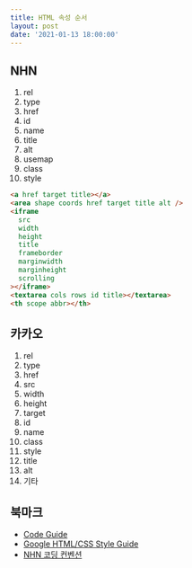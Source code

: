 ```yaml
---
title: HTML 속성 순서
layout: post
date: '2021-01-13 18:00:00'
---
```


## NHN

1. rel
1. type
1. href
1. id
1. name
1. title
1. alt
1. usemap
1. class
1. style

```html
<a href target title></a>
<area shape coords href target title alt />
<iframe
  src
  width
  height
  title
  frameborder
  marginwidth
  marginheight
  scrolling
></iframe>
<textarea cols rows id title></textarea>
<th scope abbr></th>
```

## 카카오

1. rel
1. type
1. href
1. src
1. width
1. height
1. target
1. id
1. name
1. class
1. style
1. title
1. alt
1. 기타

## 북마크

- [Code Guide](https://codeguide.co/)
- [Google HTML/CSS Style Guide](https://google.github.io/styleguide/htmlcssguide.html)
- [NHN 코딩 컨벤션](https://nuli.navercorp.com/data/convention/NHN_Coding_Conventions_for_Markup_Languages.pdf)
